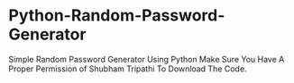 # Python-Random-Password-Generator

Simple Random Password Generator Using Python 
Make Sure You Have A Proper Permission of Shubham Tripathi To Download The Code.
